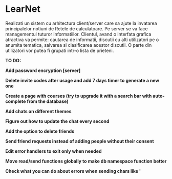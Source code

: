 # LearNet

Realizati un sistem cu arhitectura client/server care sa ajute la invatarea principalelor notiuni de Retele de calculatoare. Pe server se va face managementul tuturor informatiilor. Clientul, avand o interfata grafica atractiva va permite: cautarea de informatii, discutii cu alti utilizatori pe o anumita tematica, salvarea si clasificarea acestor discutii. O parte din utilizatori vor putea fi grupati intr-o lista de prieteni.

**TO DO:**

**Add password encryption \[server\]**

**Delete invite codes after usage and add 7 days timer to generate a new one**

**Create a page with courses (try to upgrade it with a search bar with auto-complete from the database)**

**Add chats on different themes**

**Figure out how to update the chat every second**

**Add the option to delete friends**

**Send friend requests instead of adding people without their consent**

**Edit error handlers to exit only when needed** 

**Move read/send functions globally to make db namespace function better**

**Check what you can do about errors when sending chars like '**

